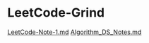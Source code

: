 # LeetCode-Grind

[LeetCode-Note-1.md](https://github.com/PravinSelva5/LeetCode-Grind/blob/main/LeetCode-Note-1.md)
[Algorithm_DS_Notes.md](https://github.com/PravinSelva5/LeetCode-Grind/blob/main/Algorithm_DS_Notes.md)
